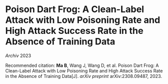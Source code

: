 
# Poison Dart Frog: A Clean-Label Attack with Low Poisoning Rate and High Attack Success Rate in the Absence of Training Data

*Archiv* 2023

Recommended citation: **Ma B**, Wang J, Wang D, et al. Poison Dart Frog: A Clean-Label Attack with Low Poisoning Rate and High Attack Success Rate in the Absence of Training Data[J]. *arXiv preprint* arXiv:2308.09487, 2023.
